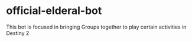 # official-elderal-bot
This bot is focused in bringing Groups together to play certain activities in Destiny 2
